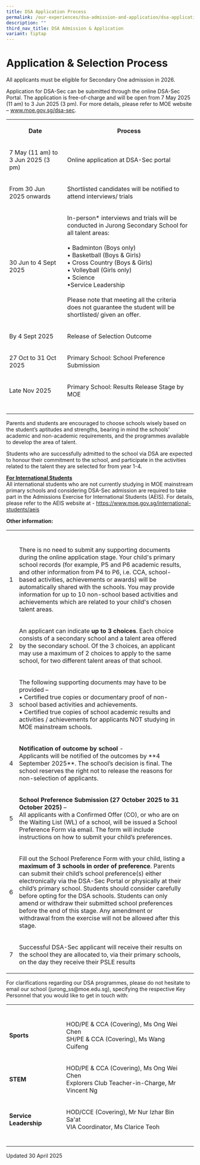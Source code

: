 ```yaml
---
title: DSA Application Process
permalink: /our-experiences/dsa-admission-and-application/dsa-application-process/
description: ""
third_nav_title: DSA Admission & Application
variant: tiptap
---
```

<h1>Application &amp; Selection Process</h1>
<p></p>
<p>All applicants must be eligible for Secondary One admission in 2026.</p>
<p>Application for DSA-Sec can be submitted through the online DSA-Sec Portal.
The application is free-of-charge and will be open from 7 May 2025 (11
am) to 3 Jun 2025 (3 pm). For more details, please refer to MOE website
–&nbsp;<a href="http://www.moe.gov.sg/dsa-sec" rel="noopener noreferrer nofollow" target="_blank">www.moe.gov.sg/dsa-sec</a>.</p>
<table style="minWidth: 50px">
<colgroup>
<col>
<col>
</colgroup>
<tbody>
<tr>
<th rowspan="1" colspan="1">
<p>Date</p>
</th>
<th rowspan="1" colspan="1">
<p>Process</p>
</th>
</tr>
<tr>
<td rowspan="1" colspan="1">
<p>7 May (11 am) to 3 Jun 2025 (3 pm)</p>
</td>
<td rowspan="1" colspan="1">
<p>Online application at DSA-Sec portal</p>
</td>
</tr>
<tr>
<td rowspan="1" colspan="1">
<p>From 30 Jun 2025 onwards</p>
</td>
<td rowspan="1" colspan="1">
<p>Shortlisted candidates will be notified to attend interviews/ trials</p>
</td>
</tr>
<tr>
<td rowspan="1" colspan="1">
<p>30 Jun to 4 Sept 2025</p>
</td>
<td rowspan="1" colspan="1">
<p>In-person* interviews and trials will be conducted in Jurong Secondary
School for all talent areas:
<br>
<br>• Badminton (Boys only)
<br>• Basketball (Boys &amp; Girls)
<br>• Cross Country (Boys &amp; Girls)
<br>• Volleyball (Girls only)
<br>• Science
<br>•Service Leadership
<br>
<br>Please note that meeting all the criteria does not guarantee the student
will be shortlisted/ given an offer.</p>
</td>
</tr>
<tr>
<td rowspan="1" colspan="1">
<p>By 4 Sept 2025</p>
</td>
<td rowspan="1" colspan="1">
<p>Release of Selection Outcome</p>
</td>
</tr>
<tr>
<td rowspan="1" colspan="1">
<p>27 Oct to 31 Oct 2025</p>
</td>
<td rowspan="1" colspan="1">
<p>Primary School: School Preference Submission</p>
</td>
</tr>
<tr>
<td rowspan="1" colspan="1">
<p>Late Nov 2025</p>
</td>
<td rowspan="1" colspan="1">
<p>Primary School: Results Release Stage by MOE</p>
</td>
</tr>
<tr>
<td rowspan="1" colspan="1">
<p></p>
</td>
<td rowspan="1" colspan="1">
<p></p>
</td>
</tr>
</tbody>
</table>
<p>Parents and students are encouraged to choose schools wisely based on
the student’s aptitudes and strengths, bearing in mind the schools’ academic
and non-academic requirements, and the programmes available to develop
the area of talent.</p>
<p>Students who are successfully admitted to the school via DSA are expected
to honour their commitment to the school, and participate in the activities
related to the talent they are selected for from year 1-4.</p>
<p><strong><u>For International Students </u></strong>
<br>All international students who are not currently studying in MOE mainstream
primary schools and considering DSA-Sec admission are required to take
part in the Admissions Exercise for International Students (AEIS). For
details, please refer to the AEIS website at -&nbsp;<a href="https://www.moe.gov.sg/international-students/aeis" rel="noopener noreferrer nofollow" target="_blank">https://www.moe.gov.sg/international-students/aeis</a>
</p>
<p><strong>Other information:</strong>
</p>
<table style="minWidth: 75px">
<colgroup>
<col>
<col>
<col>
</colgroup>
<tbody>
<tr>
<th rowspan="1" colspan="1">
<p></p>
</th>
<th rowspan="1" colspan="1">
<p></p>
</th>
<th rowspan="1" colspan="1">
<p></p>
</th>
</tr>
<tr>
<td rowspan="1" colspan="1">
<p>1</p>
</td>
<td rowspan="1" colspan="1">
<p>There is no need to submit any supporting documents during the online
application stage. Your child's primary school records (for example, P5
and P6 academic results, and other information from P4 to P6, i.e. CCA,
school-based activities, achievements or awards) will be automatically
shared with the schools. You may provide information for up to 10 non-school
based activities and achievements which are related to your child's chosen
talent areas.</p>
</td>
<td rowspan="1" colspan="1">
<p></p>
</td>
</tr>
<tr>
<td rowspan="1" colspan="1">
<p>2</p>
</td>
<td rowspan="1" colspan="1">
<p>An applicant can indicate <strong>up to 3 choices</strong>. Each choice
consists of a secondary school and a talent area offered by the secondary
school. Of the 3 choices, an applicant may use a maximum of 2 choices to
apply to the same school, for two different talent areas of that school.</p>
</td>
<td rowspan="1" colspan="1">
<p></p>
</td>
</tr>
<tr>
<td rowspan="1" colspan="1">
<p>3</p>
</td>
<td rowspan="1" colspan="1">
<p>The following supporting documents may have to be provided –
<br>• Certified true copies or documentary proof of non-school based activities
and achievements.
<br>• Certified true copies of school academic results and activities / achievements
for applicants NOT studying in MOE mainstream schools.</p>
</td>
<td rowspan="1" colspan="1">
<p></p>
</td>
</tr>
<tr>
<td rowspan="1" colspan="1">
<p>4</p>
</td>
<td rowspan="1" colspan="1">
<p><strong>Notification of outcome by school </strong>-
<br>Applicants will be notified of the outcomes by **4 September 2025**. The
school’s decision is final. The school reserves the right not to release
the reasons for non-selection of applicants.</p>
</td>
<td rowspan="1" colspan="1">
<p></p>
</td>
</tr>
<tr>
<td rowspan="1" colspan="1">
<p>5</p>
</td>
<td rowspan="1" colspan="1">
<p><strong>School Preference Submission (27 October 2025 to 31 October 2025)</strong>&nbsp;–
<br>All applicants with a Confirmed Offer (CO), or who are on the Waiting
List (WL) of a school, will be issued a School Preference Form via email.
The form will include instructions on how to submit your child’s preferences.</p>
</td>
<td rowspan="1" colspan="1">
<p></p>
</td>
</tr>
<tr>
<td rowspan="1" colspan="1">
<p>6</p>
</td>
<td rowspan="1" colspan="1">
<p>Fill out the School Preference Form with your child, listing a <strong>maximum of 3 schools in order of preference</strong>.
Parents can submit their child’s school preference(s) either electronically
via the DSA-Sec Portal or physically at their child’s primary school. Students
should consider carefully before opting for the DSA schools. Students can
only amend or withdraw their submitted school preferences before the end
of this stage. Any amendment or withdrawal from the exercise will not be
allowed after this stage.</p>
</td>
<td rowspan="1" colspan="1">
<p></p>
</td>
</tr>
<tr>
<td rowspan="1" colspan="1">
<p>7</p>
</td>
<td rowspan="1" colspan="1">
<p>Successful DSA-Sec applicant will receive their results on the school
they are allocated to, via their primary schools, on the day they receive
their PSLE results</p>
</td>
<td rowspan="1" colspan="1">
<p></p>
</td>
</tr>
</tbody>
</table>
<p>For clarifications regarding our DSA programmes, please do not hesitate
to email our school (jurong_ss@moe.edu.sg), specifying the respective Key
Personnel that you would like to get in touch with:</p>
<table style="minWidth: 75px">
<colgroup>
<col>
<col>
<col>
</colgroup>
<tbody>
<tr>
<th rowspan="1" colspan="1">
<p></p>
</th>
<th rowspan="1" colspan="1">
<p></p>
</th>
<th rowspan="1" colspan="1">
<p></p>
</th>
</tr>
<tr>
<td rowspan="1" colspan="1">
<p><strong>Sports</strong>
</p>
</td>
<td rowspan="1" colspan="1">
<p>HOD/PE &amp; CCA (Covering), Ms Ong Wei Chen
<br>SH/PE &amp; CCA (Covering), Ms Wang Cuifeng</p>
</td>
<td rowspan="1" colspan="1">
<p>
<br>
</p>
</td>
</tr>
<tr>
<td rowspan="1" colspan="1">
<p><strong>STEM</strong>
</p>
</td>
<td rowspan="1" colspan="1">
<p>HOD/PE &amp; CCA (Covering), Ms Ong Wei Chen
<br>Explorers Club Teacher-in-Charge, Mr Vincent Ng</p>
</td>
<td rowspan="1" colspan="1">
<p></p>
</td>
</tr>
<tr>
<td rowspan="1" colspan="1">
<p><strong>Service Leadership</strong>
</p>
</td>
<td rowspan="1" colspan="1">
<p>HOD/CCE (Covering), Mr Nur Izhar Bin Sa'at
<br>VIA Coordinator, Ms Clarice Teoh</p>
</td>
<td rowspan="1" colspan="1">
<p></p>
</td>
</tr>
<tr>
<td rowspan="1" colspan="1">
<p></p>
</td>
<td rowspan="1" colspan="1">
<p></p>
</td>
<td rowspan="1" colspan="1">
<p></p>
</td>
</tr>
</tbody>
</table>
<p>Updated 30 April 2025</p>